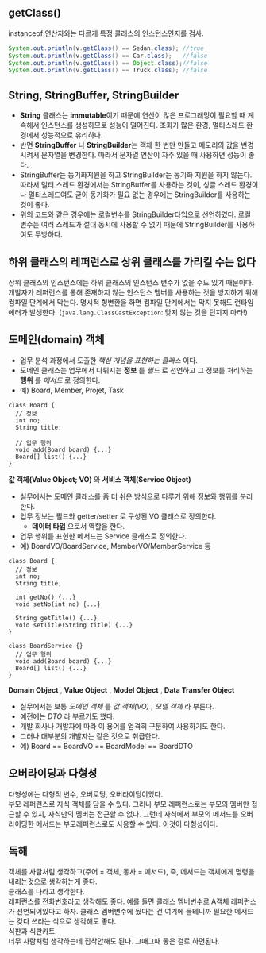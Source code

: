 ## getClass()

instanceof 연산자와는 다르게 특정 클래스의 인스턴스인지를 검사.

```java
System.out.println(v.getClass() == Sedan.class); //true
System.out.println(v.getClass() == Car.class);   //false
System.out.println(v.getClass() == Object.class);//false
System.out.println(v.getClass() == Truck.class); //false
```

## String, StringBuffer, StringBuilder
- **String** 클래스는 **immutable**이기 때문에 연산이 많은 프로그래밍이 필요할 때 계속해서 인스턴스를 생성하므로 성능이 떨어진다. 조회가 많은 환경, 멀티스레드 환경에서 성능적으로 유리하다.
- 반면 **StringBuffer** 나 **StringBuilder**는 객체 한 번만 만들고 메모리의 값을 변경시켜서 문자열을 변경한다. 따라서 문자열 연산이 자주 있을 때 사용하면 성능이 좋다.
- StringBuffer는 동기화지원을 하고 StringBuilder는 동기화 지원을 하지 않는다. 따라서 멀티 스레드 환경에서는 StringBuffer를 사용하는 것이, 싱글 스레드 환경이나 멀티스레드여도 굳이 동기화가 필요 없는 경우에는 StringBuilder를 사용하는 것이 좋다.
- 위의 코드와 같은 경우에는 로컬변수를 StringBuilder타입으로 선언하였다. 로컬 변수는 여러 스레드가 절대 동시에 사용할 수 없기 때문에 StringBuilder를 사용하여도 무방하다.  

## 하위 클래스의 레퍼런스로 상위 클래스를 가리킬 수는 없다
상위 클래스의 인스턴스에는 하위 클래스의 인스턴스 변수가 없을 수도 있기 때문이다. 개발자가 레퍼런스를 통해 존재하지 않는 인스턴스 멤버를 사용하는 것을 방지하기 위해 컴파일 단계에서 막는다. 명시적 형변환을 하면 컴파일 단계에서는 막지 못해도 런타임 에러가 발생한다. (`java.lang.ClassCastException`: 맞지 않는 것을 던지지 마라!)  

## 도메인(domain) 객체
- 업무 분석 과정에서 도출한 *핵심 개념을 표현하는 클래스* 이다.
- 도메인 클래스는 업무에서 다뤄지는 **정보** 를 *필드* 로 선언하고 그 정보를 처리하는 **행위** 를 *메서드* 로 정의한다.
- 예) Board, Member, Projet, Task

```
class Board {
  // 정보
  int no;
  String title;

  // 업무 행위
  void add(Board board) {...}
  Board[] list() {...}
}
```

**값 객체(Value Object; VO)** 와 **서비스 객체(Service Object)**  

- 실무에서는 도메인 클래스를 좀 더 쉬운 방식으로 다루기 위해 정보와 행위를 분리한다.
- 업무 정보는 필드와 getter/setter 로 구성된 VO 클래스로 정의한다.
  - **데이터 타입** 으로서 역할을 한다.
- 업무 행위를 표현한 메서드는 Service 클래스로 정의한다.
- 예) BoardVO/BoardService, MemberVO/MemberService 등

```
class Board {
  // 정보
  int no;
  String title;

  int getNo() {...}
  void setNo(int no) {...}

  String getTitle() {...}
  void setTitle(String title) {...}
}

class BoardService {}
  // 업무 행위
  void add(Board board) {...}
  Board[] list() {...}
}
```

**Domain Object** , **Value Object** , **Model Object** , **Data Transfer Object**  

- 실무에서는 보통 *도메인 객체* 를 *값 객체(VO)* , *모델 객체* 라 부른다.
- 예전에는 *DTO* 라 부르기도 했다.
- 개발 회사나 개발자에 따라 이 용어를 엄격히 구분하여 사용하기도 한다.
- 그러나 대부분의 개발자는 같은 것으로 취급한다.
- 예) Board == BoardVO == BoardModel == BoardDTO

## 오버라이딩과 다형성
다형성에는 다형적 변수, 오버로딩, 오버라이딩이있다.  
부모 레퍼런스로 자식 객체를 담을 수 있다. 그러나 부모 레퍼런스로는 부모의 멤버만 접근할 수 있지, 자식만의 멤버는 접근할 수 없다. 그런데 자식에서 부모의 메서드를 오버라이딩한 메서드는 부모레퍼런스로도 사용할 수 있다. 이것이 다형성이다.  

## 독해
객체를 사람처럼 생각하고(주어 = 객체, 동사 = 메서드), 즉, 메서드는 객체에게 명령을 내리는것으로 생각하는게 좋다.  
클래스를 나라고 생각한다.  
레퍼런스를 전화번호라고 생각해도 좋다. 예를 들면 클래스 멤버변수로 A객체 레퍼런스가 선언되어있다고 하자. 클래스 멤버변수에 뒀다는 건 여기에 둘테니까 필요한 메서드는 갖다 쓰라는 식으로 생각해도 좋다.  
식판과 식판카트  
너무 사람처럼 생각하는데 집착안해도 된다. 그때그때 좋은 걸로 하면된다.  
